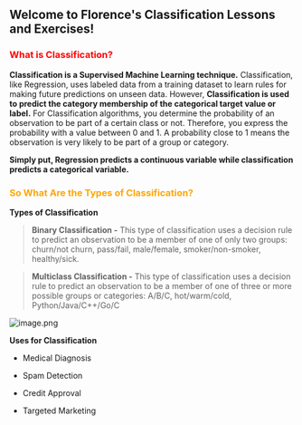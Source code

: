 ## Welcome to Florence's Classification Lessons and Exercises!

### <font color=red>What is Classification?</font>

**Classification is a Supervised Machine Learning technique.**  Classification, like Regression, uses labeled data from a training dataset to learn rules for making future predictions on unseen data. However, **Classification is used to predict the category membership of the categorical target value or label.** For Classification algorithms, you determine the probability of an observation to be part of a certain class or not. Therefore, you express the probability with a value between 0 and 1. A probability close to 1 means the observation is very likely to be part of a group or category.

**Simply put, Regression predicts a continuous variable while classification predicts a categorical variable.**

### <font color=orange>So What Are the Types of Classification?</font>

**Types of Classification**

>**Binary Classification -** This type of classification uses a decision rule to predict an observation to be a member of one of only two groups: churn/not churn, pass/fail, male/female, smoker/non-smoker, healthy/sick.

>**Multiclass Classification -** This type of classification uses a decision rule to predict an observation to be a member of one of three or more possible groups or categories: A/B/C, hot/warm/cold, Python/Java/C++/Go/C

![image.png](https://developers.google.com/machine-learning/guides/text-classification/images/LastLayer.png)

**Uses for Classification**

- Medical Diagnosis


- Spam Detection


- Credit Approval


- Targeted Marketing

